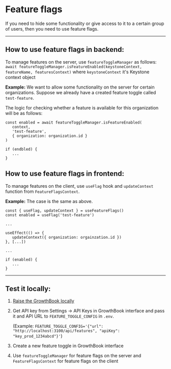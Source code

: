 Feature flags
==

If you need to hide some functionality or give access to it to a certain group of users, 
then you need to use feature flags.

***

## How to use feature flags in backend:
To manage features on the server, use `featureToggleManager` as follows:  
`await featureToggleManager.isFeatureEnabled(keystoneContext, featureName, featuresContext)`
where `keystoneContext` it's Keystone context object

**Example:** We want to allow some functionality on the server for certain organizations. 
Suppose we already have a created feature toggle called `test-feature`.

The logic for checking whether a feature is available for this organization will be as follows:  
```
const enabled = await featureToggleManager.isFeatureEnabled(
   context,
   'test-feature', 
   { organization: organization.id }
)

if (endbled) {
   ...
}
```

## How to use feature flags in frontend:
To manage features on the client, use `useFlag` hook and `updateContext` function from `FeatureFlagsContext`.

**Example:** The case is the same as above.
```
const { useFlag, updateContext } = useFeatureFlags()
const enabled = useFlag('test-feature')

...

useEffect(() => {
   updateContext({ organization: orgainzation.id })
}, [...])

...

if (enabled) {
   ...
}
```

***

## Test it locally:
1) [Raise the GrowthBook locally](https://docs.growthbook.io/self-host)
2) Get API key from Settings -> API Keys in GrowthBook interface and pass it and API URL to `FEATURE_TOGGLE_CONFIG` in `.env`.

   (Example: `FEATURE_TOGGLE_CONFIG='{"url": "http://localhost:3100/api/features", "apiKey": "key_prod_1234abcd"}'`)
3) Create a new feature toggle in GrowthBook interface
4) Use `featureToggleManager` for feature flags on the server and `FeatureFlagsContext` for feature flags on the client


